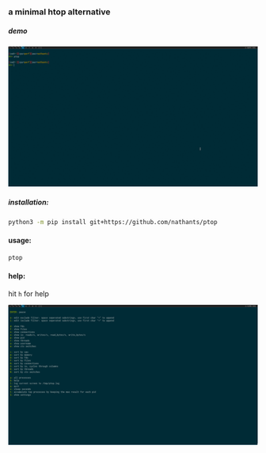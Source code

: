 ### a minimal htop alternative

##### demo

![demo](https://github.com/nathants/ptop/raw/master/demo.gif)

##### installation:

```bash
python3 -m pip install git+https://github.com/nathants/ptop
```

#### usage:

```bash
ptop
```

#### help:

hit `h` for help

![help](https://github.com/nathants/ptop/raw/master/help.png)
